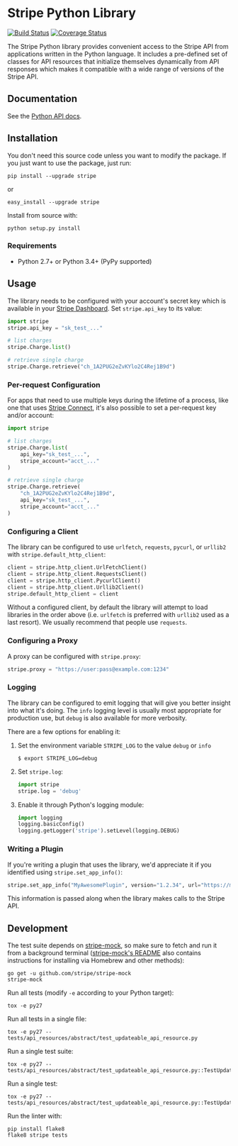 # Stripe Python Library

[![Build Status](https://travis-ci.org/stripe/stripe-python.svg?branch=master)](https://travis-ci.org/stripe/stripe-python)
[![Coverage Status](https://coveralls.io/repos/github/stripe/stripe-python/badge.svg?branch=master)](https://coveralls.io/github/stripe/stripe-python?branch=master)

The Stripe Python library provides convenient access to the Stripe API from
applications written in the Python language. It includes a pre-defined set of
classes for API resources that initialize themselves dynamically from API
responses which makes it compatible with a wide range of versions of the Stripe
API.

## Documentation

See the [Python API docs](https://stripe.com/docs/api/python#intro).

## Installation

You don't need this source code unless you want to modify the package. If you just
want to use the package, just run:

    pip install --upgrade stripe

or

    easy_install --upgrade stripe

Install from source with:

    python setup.py install

### Requirements

* Python 2.7+ or Python 3.4+ (PyPy supported)

## Usage

The library needs to be configured with your account's secret key which is
available in your [Stripe Dashboard][api-keys]. Set `stripe.api_key` to its
value:

``` python
import stripe
stripe.api_key = "sk_test_..."

# list charges
stripe.Charge.list()

# retrieve single charge
stripe.Charge.retrieve("ch_1A2PUG2eZvKYlo2C4Rej1B9d")
```

### Per-request Configuration

For apps that need to use multiple keys during the lifetime of a process, like
one that uses [Stripe Connect][connect], it's also possible to set a
per-request key and/or account:

``` python
import stripe

# list charges
stripe.Charge.list(
    api_key="sk_test_...",
    stripe_account="acct_..."
)

# retrieve single charge
stripe.Charge.retrieve(
    "ch_1A2PUG2eZvKYlo2C4Rej1B9d",
    api_key="sk_test_...",
    stripe_account="acct_..."
)
```

### Configuring a Client

The library can be configured to use `urlfetch`, `requests`, `pycurl`, or
`urllib2` with `stripe.default_http_client`:

``` python
client = stripe.http_client.UrlFetchClient()
client = stripe.http_client.RequestsClient()
client = stripe.http_client.PycurlClient()
client = stripe.http_client.Urllib2Client()
stripe.default_http_client = client
```

Without a configured client, by default the library will attempt to load
libraries in the order above (i.e. `urlfetch` is preferred with `urllib2` used
as a last resort). We usually recommend that people use `requests`.

### Configuring a Proxy

A proxy can be configured with `stripe.proxy`:

``` python
stripe.proxy = "https://user:pass@example.com:1234"
```

### Logging

The library can be configured to emit logging that will give you better insight
into what it's doing. The `info` logging level is usually most appropriate for
production use, but `debug` is also available for more verbosity.

There are a few options for enabling it:

1. Set the environment variable `STRIPE_LOG` to the value `debug` or `info`
   ```
   $ export STRIPE_LOG=debug
   ```

2. Set `stripe.log`:
   ```py
   import stripe
   stripe.log = 'debug'
   ```

3. Enable it through Python's logging module:
   ```py
   import logging
   logging.basicConfig()
   logging.getLogger('stripe').setLevel(logging.DEBUG)
   ```

### Writing a Plugin

If you're writing a plugin that uses the library, we'd appreciate it if you
identified using `stripe.set_app_info()`:

   ```py
   stripe.set_app_info("MyAwesomePlugin", version="1.2.34", url="https://myawesomeplugin.info")
   ```

This information is passed along when the library makes calls to the Stripe
API.

## Development

The test suite depends on [stripe-mock], so make sure to fetch and run it from a
background terminal ([stripe-mock's README][stripe-mock] also contains
instructions for installing via Homebrew and other methods):

    go get -u github.com/stripe/stripe-mock
    stripe-mock

  Run all tests (modify `-e` according to your Python target):

    tox -e py27

Run all tests in a single file:

    tox -e py27 -- tests/api_resources/abstract/test_updateable_api_resource.py

Run a single test suite:

    tox -e py27 -- tests/api_resources/abstract/test_updateable_api_resource.py::TestUpdateableAPIResource

Run a single test:

    tox -e py27 -- tests/api_resources/abstract/test_updateable_api_resource.py::TestUpdateableAPIResource::test_save

Run the linter with:

    pip install flake8
    flake8 stripe tests

[api-keys]: https://dashboard.stripe.com/account/apikeys
[connect]: https://stripe.com/connect
[stripe-mock]: https://github.com/stripe/stripe-mock

<!--
# vim: set tw=79:
-->
